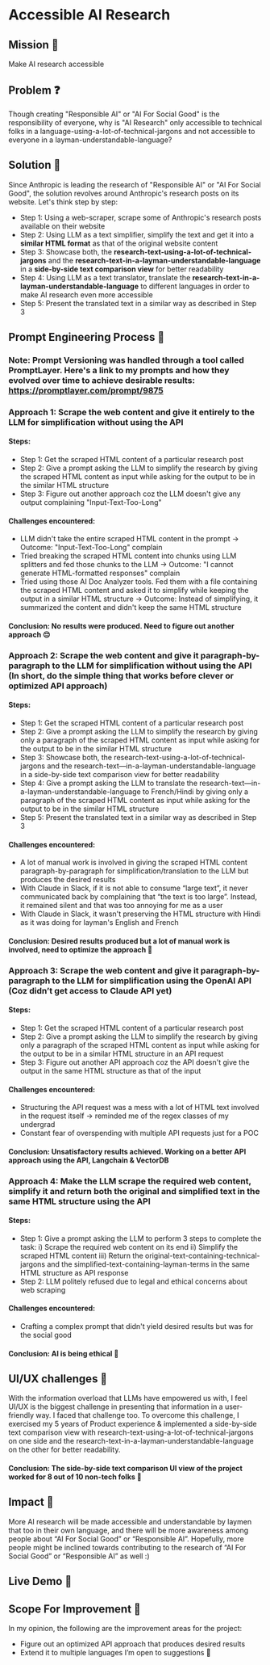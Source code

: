 # Accessible AI Research

## Mission 🚀

Make AI research accessible

## Problem ❓

Though creating "Responsible AI" or "AI For Social Good" is the responsibility of everyone, why is "AI Research" only accessible to technical folks in a language-using-a-lot-of-technical-jargons and not accessible to everyone in a layman-understandable-language?

## Solution 🔧 

Since Anthropic is leading the research of "Responsible AI" or "AI For Social Good", the solution revolves around Anthropic's research posts on its website. Let's think step by step:
- Step 1: Using a web-scraper, scrape some of Anthropic's research posts available on their website
- Step 2: Using LLM as a text simplifier, simplify the text and get it into a **similar HTML format** as that of the original website content
- Step 3: Showcase both, the **research-text-using-a-lot-of-technical-jargons** and the **research-text-in-a-layman-understandable-language** in a **side-by-side text comparison view** for better readability
- Step 4: Using LLM as a text translator, translate the **research-text-in-a-layman-understandable-language** to different languages in order to make AI research even more accessible
- Step 5: Present the translated text in a similar way as described in Step 3

## Prompt Engineering Process 🔁

### Note: Prompt Versioning was handled through a tool called PromptLayer. Here's a link to my prompts and how they evolved over time to achieve desirable results: https://promptlayer.com/prompt/9875

### Approach 1: Scrape the web content and give it entirely to the LLM for simplification without using the API

#### Steps:
- Step 1: Get the scraped HTML content of a particular research post
- Step 2: Give a prompt asking the LLM to simplify the research by giving the scraped HTML content as input while asking for the output to be in the similar HTML structure
- Step 3: Figure out another approach coz the LLM doesn't give any output complaining "Input-Text-Too-Long"

#### Challenges encountered:
- LLM didn't take the entire scraped HTML content in the prompt -> Outcome: "Input-Text-Too-Long" complain
- Tried breaking the scraped HTML content into chunks using LLM splitters and fed those chunks to the LLM -> Outcome: "I cannot generate HTML-formatted responses" complain
- Tried using those AI Doc Analyzer tools. Fed them with a file containing the scraped HTML content and asked it to simplify while keeping the output in a similar HTML structure -> Outcome: Instead of simplifying, it summarized the content and didn't keep the same HTML structure

#### Conclusion: No results were produced. Need to figure out another approach 😔

### Approach 2: Scrape the web content and give it paragraph-by-paragraph to the LLM for simplification without using the API (In short, do the simple thing that works before clever or optimized API approach)

#### Steps:
- Step 1: Get the scraped HTML content of a particular research post
- Step 2: Give a prompt asking the LLM to simplify the research by giving only a paragraph of the scraped HTML content as input while asking for the output to be in the similar HTML structure
- Step 3: Showcase both, the research-text-using-a-lot-of-technical-jargons and the research-text—in-a-layman-understandable-language in a side-by-side text comparison view for better readability
- Step 4: Give a prompt asking the LLM to translate the research-text—in-a-layman-understandable-language to French/Hindi by giving only a paragraph of the scraped HTML content as input while asking for the output to be in the similar HTML structure
- Step 5: Present the translated text in a similar way as described in Step 3

#### Challenges encountered:
- A lot of manual work is involved in giving the scraped HTML content paragraph-by-paragraph for simplification/translation to the LLM but produces the desired results
- With Claude in Slack, if it is not able to consume “large text”, it never communicated back by complaining that “the text is too large”. Instead, it remained silent and that was too annoying for me as a user
- With Claude in Slack, it wasn't preserving the HTML structure with Hindi as it was doing for layman's English and French

#### Conclusion: Desired results produced but a lot of manual work is involved, need to optimize the approach 🤔

### Approach 3: Scrape the web content and give it paragraph-by-paragraph to the LLM for simplification using the OpenAI API (Coz didn’t get access to Claude API yet)

#### Steps:
- Step 1: Get the scraped HTML content of a particular research post
- Step 2: Give a prompt asking the LLM to simplify the research by giving only a paragraph of the scraped HTML content as input while asking for the output to be in a similar HTML structure in an API request
- Step 3: Figure out another API approach coz the API doesn't give the output in the same HTML structure as that of the input

#### Challenges encountered:
- Structuring the API request was a mess with a lot of HTML text involved in the request itself -> reminded me of the regex classes of my undergrad
- Constant fear of overspending with multiple API requests just for a POC

#### Conclusion: Unsatisfactory results achieved. Working on a better API approach using the API, Langchain & VectorDB 

### Approach 4: Make the LLM scrape the required web content, simplify it and return both the original and simplified text in the same HTML structure using the API

#### Steps:
- Step 1: Give a prompt asking the LLM to perform 3 steps to complete the task: i) Scrape the required web content on its end ii) Simplify the scraped HTML content iii) Return the original-text-containing-technical-jargons and the simplified-text-containing-layman-terms in the same HTML structure as API response
- Step 2: LLM politely refused due to legal and ethical concerns about web scraping

#### Challenges encountered:
- Crafting a complex prompt that didn't yield desired results but was for the social good

#### Conclusion: AI is being ethical 🎯

## UI/UX challenges 📱

With the information overload that LLMs have empowered us with, I feel UI/UX is the biggest challenge in presenting that information in a user-friendly way. I faced that challenge too. To overcome this challenge, I exercised my 5 years of Product experience & implemented a side-by-side text comparison view with research-text-using-a-lot-of-technical-jargons on one side and the research-text-in-a-layman-understandable-language on the other for better readability. 

#### Conclusion: The side-by-side text comparison UI view of the project worked for 8 out of 10 non-tech folks 📝

## Impact 🌟

More AI research will be made accessible and understandable by laymen that too in their own language, and there will be more awareness among people about “AI For Social Good” or “Responsible AI”. Hopefully, more people might be inclined towards contributing to the research of “AI For Social Good” or “Responsible AI” as well :)

## Live Demo 📄

## Scope For Improvement 📌 

In my opinion, the following are the improvement areas for the project:
- Figure out an optimized API approach that produces desired results
- Extend it to multiple languages
I’m open to suggestions 🤗
